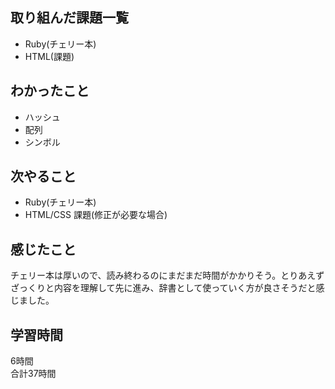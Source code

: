 ## 取り組んだ課題一覧
- Ruby(チェリー本)
- HTML(課題)

## わかったこと
- ハッシュ
- 配列
- シンボル

## 次やること
- Ruby(チェリー本)
- HTML/CSS 課題(修正が必要な場合)

## 感じたこと
チェリー本は厚いので、読み終わるのにまだまだ時間がかかりそう。とりあえずざっくりと内容を理解して先に進み、辞書として使っていく方が良さそうだと感じました。

## 学習時間
6時間<br />
合計37時間